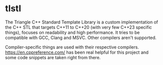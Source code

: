 # tlstl
The Triangle C++ Standard Template Library is a custom implementation of the C++ STL that targets C++11 to C++20 (with very few C++23 specific things), focuses on readability and high performance.
It tries to be compatible with GCC, Clang and MSVC. Other compilers aren't supported.

Compiler-specific things are used with their respective compilers. https://en.cppreference.com/ has been real helpful for this project and some code snippets are taken right from there.
